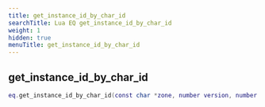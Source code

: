 ```yaml
---
title: get_instance_id_by_char_id
searchTitle: Lua EQ get_instance_id_by_char_id
weight: 1
hidden: true
menuTitle: get_instance_id_by_char_id
---
```

## get_instance_id_by_char_id
```lua
eq.get_instance_id_by_char_id(const char *zone, number version, number char_id) -- int
```